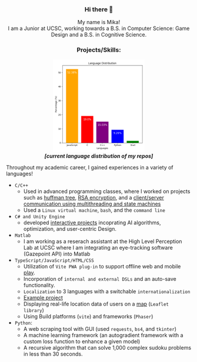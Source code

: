 <h3 align="center">
    Hi there 👋
</h3>
<p align="center"> My name is Mika! <br>I am a Junior at UCSC, working towards a B.S. in Computer Science: Game Design and a B.S. in Cognitive Science. </p>

<h3 align="center"> Projects/Skills: </h3>

<p align="center">
<img src="./chart-image.png" alt="Language Distribution" width="250" height="250"> <br>
<i> <b> [current language distribution of my repos] </b> </i>
</p>

Throughout my academic career, I gained experiences in a variety of languages!

- `C/C++`
  - Used in advanced programming classes, where I worked on projects such as [huffman tree](https://github.com/MikaPS/HuffmanCoding), [RSA encryption](https://github.com/MikaPS/PublicKeyCryptography), and a [client/server communication using multithreading and state machines](https://github.com/MikaPS/StateRobot)
  - Used a `Linux virtual machine`, `bash`, and the `command line`
- `C# and Unity Engine`
  - developed [interactive projects](https://drive.google.com/drive/folders/1nnsbGRtWIObr23qRMANhiI0fOyII8Pnf) incoprating AI algorithms, optimization, and user-centric Design.
- `Matlab`
  - I am working as a reserach assistant at the High Level Perception Lab at UCSC where I am integrating an eye-tracking software (Gazepoint API) into Matlab
- `TypeScript/JavaScript/HTML/CSS`
  - Utilization of `Vite PWA plug-in` to support offline web and mobile [play](https://github.com/MikaPS/GardenSimulator2023).
  - Incorporation of `internal and external DSLs` and an auto-save functionality.
  - `Localization` to 3 languages with a switchable `internationalization`
  - [Example project](https://github.com/MikaPS/GardenSimulator2023)
  - Displaying real-life location data of users on a [map](https://github.com/MikaPS/cmpm-121-demo-3) (`Leaflet library`)
  - Using Build platforms (`vite`) and frameworks (`Phaser`)
- `Python`:
  - A web scraping tool with GUI (used `requests`, `bs4`, and `tkinter`)
  - A machine learning framework (an autogradient framework with a custom loss function to enhance a given model)
  - A recursive algorithm that can solve 1,000 complex sudoku problems in less than 30 seconds.

<!-- ![Language Distribution](./chart-image.png) -->

<!--
**MikaPS/MikaPS** is a ✨ _special_ ✨ repository because its `README.md` (this file) appears on your GitHub profile.

Here are some ideas to get you started:

- 🔭 I’m currently working on ...
- 🌱 I’m currently learning ...
- 👯 I’m looking to collaborate on ...
- 🤔 I’m looking for help with ...
- 💬 Ask me about ...
- 📫 How to reach me: ...
- 😄 Pronouns: ...
- ⚡ Fun fact: ...
-->

